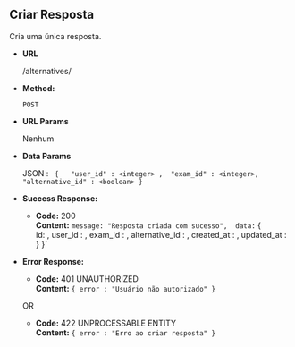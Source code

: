 **Criar Resposta**
----

Cria uma única resposta.

* **URL**

    /alternatives/

* **Method:**

    `POST`
  
*  **URL Params**

    Nenhum

* **Data Params**
   
    JSON : 
    `
    {  
        "user_id" : <integer> , 
        "exam_id" : <integer>, 
        "alternative_id" : <boolean>
    }`  

* **Success Response:**

  * **Code:** 200 <br />
    **Content:** `
    message: "Resposta criada com sucesso", 
    data: `
    {  
        id: <integer>, 
        user_id : <integer> , 
        exam_id : <integer>, 
        alternative_id : <boolean>,
        created_at : <timestamp>,
        updated_at : <timestamp>}
    }`  
 
* **Error Response:**

  * **Code:** 401 UNAUTHORIZED <br />
    **Content:** `{ error : "Usuário não autorizado" }`

  OR

  * **Code:** 422 UNPROCESSABLE ENTITY <br />
    **Content:** `{ error : "Erro ao criar resposta" }`

